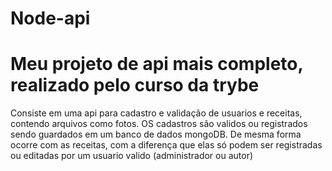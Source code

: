 # Node-api

# Meu projeto de api mais completo, realizado pelo curso da trybe

Consiste em uma api para cadastro e validação de usuarios e receitas, contendo arquivos como fotos. OS cadastros são validos ou registrados sendo guardados em um banco de dados mongoDB. De mesma forma ocorre com as receitas, com a diferença que elas só podem ser registradas ou editadas por um usuario valido (administrador ou autor)
